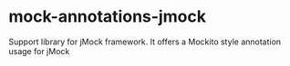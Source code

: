 mock-annotations-jmock
======================

Support library for jMock framework. It offers a Mockito style annotation usage for jMock


